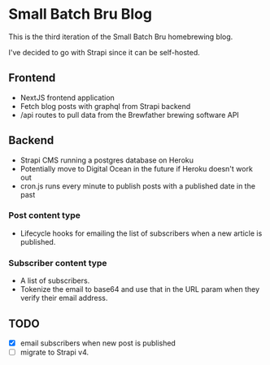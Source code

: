 # Small Batch Bru Blog

This is the third iteration of the Small Batch Bru homebrewing blog.

I've decided to go with Strapi since it can be self-hosted.

## Frontend

- NextJS frontend application
- Fetch blog posts with graphql from Strapi backend
- /api routes to pull data from the Brewfather brewing software API

## Backend

- Strapi CMS running a postgres database on Heroku
- Potentially move to Digital Ocean in the future if Heroku doesn't work out
- cron.js runs every minute to publish posts with a published date in the past

### Post content type

- Lifecycle hooks for emailing the list of subscribers when a new article is published.

### Subscriber content type

- A list of subscribers.
- Tokenize the email to base64 and use that in the URL param when they verify their email address.

## TODO

- [X] email subscribers when new post is published
- [ ] migrate to Strapi v4.
